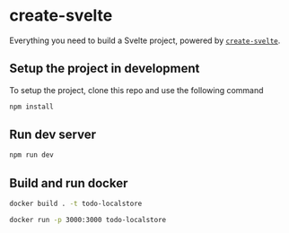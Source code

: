 # create-svelte

Everything you need to build a Svelte project, powered by [`create-svelte`](https://github.com/sveltejs/kit/tree/main/packages/create-svelte).

## Setup the project in development

To setup the project, clone this repo and use the following command

```bash
npm install
```

## Run dev server

```bash
npm run dev
```

## Build and run docker

```bash
docker build . -t todo-localstore
```

```bash
docker run -p 3000:3000 todo-localstore
```
